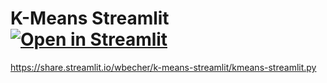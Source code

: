# K-Means Streamlit [![Open in Streamlit](https://static.streamlit.io/badges/streamlit_badge_black_white.svg)](https://share.streamlit.io/wbecher/k-means-streamlit/kmeans-streamlit.py)

https://share.streamlit.io/wbecher/k-means-streamlit/kmeans-streamlit.py